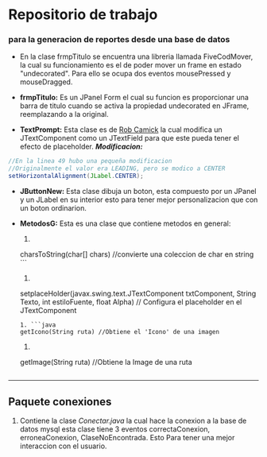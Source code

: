 # Repositorio de trabajo
### para la generacion de reportes desde una base de datos
- En la clase frmpTitulo se encuentra una libreria llamada FiveCodMover, la cual su
	funcionamiento es el de poder mover un frame en estado "undecorated".
	Para ello se ocupa dos eventos mousePressed y mouseDragged.

- **frmpTitulo:** Es un JPanel Form el cual su funcion es proporcionar una barra de titulo
	cuando se activa la propiedad undecorated en JFrame, reemplazando a la original.

- **TextPrompt:** Esta clase es de [Rob Camick](https://tips4java.wordpress.com/2009/11/29/text-prompt/ "Rob Camick") la cual modifica un JTextComponent como un
	JTextField para que este pueda tener el efecto de placeholder. ***Modificacion:***
```java
//En la linea 49 hubo una pequeña modificacion
//Originalmente el valor era LEADING, pero se modico a CENTER
setHorizontalAlignment(JLabel.CENTER);
```

- **JButtonNew:** Esta clase dibuja un boton, esta compuesto por un JPanel y un JLabel en su
	interior esto para tener mejor personalizacion que con un boton ordinarion.

- **MetodosG:** Esta es una clase que contiene metodos en general:
	1. ```java
	charsToString(char[] chars) //convierte una coleccion de char en string
		```
	1. ```java
	setplaceHolder(javax.swing.text.JTextComponent txtComponent, String Texto, int estiloFuente, float Alpha) // Configura el placeholder en el JTextComponent
	```
	1. ```java 
	getIcono(String ruta) //Obtiene el 'Icono' de una imagen
	```
	1. ```java
	getImage(String ruta) //Obtiene la Image de una ruta
	```

------------

## Paquete conexiones
1. Contiene la clase *Conectar.java* la cual hace la conexion a la base de datos mysql
	esta clase tiene 3 eventos correctaConexion, erroneaConexion, ClaseNoEncontrada. Esto Para
	tener una mejor interaccion con el usuario.